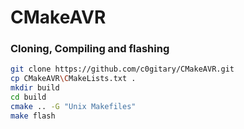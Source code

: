 # CMakeAVR

### Cloning, Compiling and flashing
```sh
git clone https://github.com/c0gitary/CMakeAVR.git
cp CMakeAVR\CMakeLists.txt .
mkdir build
cd build
cmake .. -G "Unix Makefiles"
make flash
```
